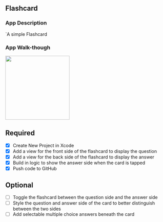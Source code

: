 ## Flashcard

### App Description
`A simple Flashcard

### App Walk-though
<img src="https://user-images.githubusercontent.com/32272045/46910297-c4e71780-cf07-11e8-8d94-03a63fdfe7b8.gif" width=200><br>


## Required
- [x] Create New Project in Xcode
- [x] Add a view for the front side of the flashcard to display the question
- [x] Add a view for the back side of the flashcard to display the answer
- [x] Build in logic to show the answer side when the card is tapped
- [x] Push code to GitHub
## Optional
- [ ] Toggle the flashcard between the question side and the answer side
- [ ] Style the question and answer side of the card to better distinguish between the two sides
- [ ] Add selectable multiple choice answers beneath the card
